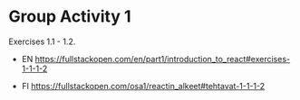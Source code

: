# Group Activity 1


Exercises 1.1 - 1.2.

- EN
https://fullstackopen.com/en/part1/introduction_to_react#exercises-1-1-1-2



- FI
https://fullstackopen.com/osa1/reactin_alkeet#tehtavat-1-1-1-2




